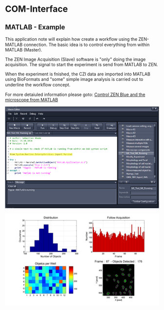 # COM-Interface

## MATLAB - Example

This application note will explain how create a workﬂow using the ZEN-MATLAB connection. The basic idea is to control everything from within MATLAB (Master).

The ZEN Image Acquisition (Slave) software is "only" doing the image acquisition. The
signal to start the experiment is send from MATLAB to ZEN.

When the experiment is fnished, the CZI data are imported into MATLAB using BioFormats and "some" simple image analysis is carried out to underline the workﬂow concept.

For more detaiuled information please goto: [Control ZEN Blue and the microscope from MATLAB](https://de.mathworks.com/matlabcentral/fileexchange/50079-control-zen-blue-and-the-microscope-from-matlab?requestedDomain=www.mathworks.com)

![COM MATLAB_Running](/images/ZEN_ML_Running.png)

![COM_MATLAB_Result](/images/ZEN_MATLAB_Result_Figure.png)
